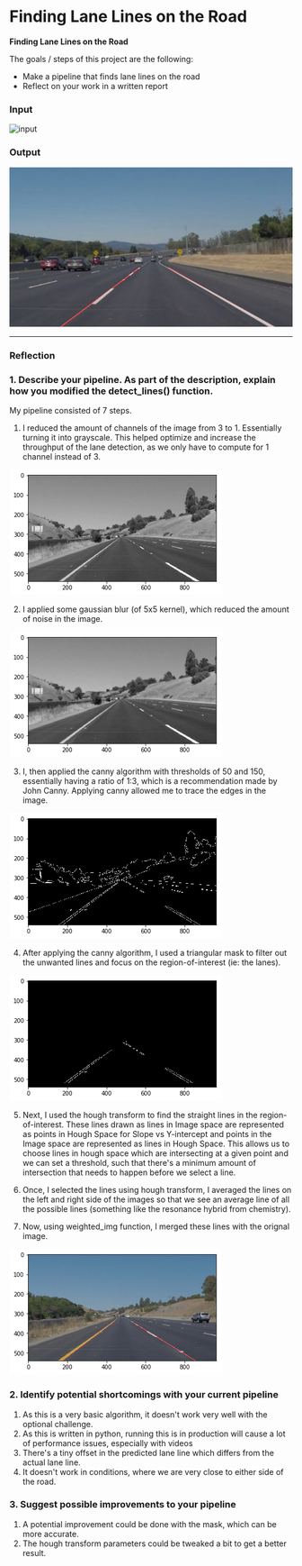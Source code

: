 # **Finding Lane Lines on the Road** 

**Finding Lane Lines on the Road**

The goals / steps of this project are the following:
* Make a pipeline that finds lane lines on the road
* Reflect on your work in a written report


### Input
![input](./test_images/solidWhiteCurve.jpg)

### Output
![output](./test_images_output/solidWhiteCurve.jpg)

---

### Reflection

### 1. Describe your pipeline. As part of the description, explain how you modified the detect_lines() function.

My pipeline consisted of 7 steps. 

1. I reduced the amount of channels of the image from 3 to 1. Essentially turning it into grayscale. This helped optimize and increase the throughput of the lane detection, as we only have to compute for 1 channel instead of 3.

![grayscale_repr](writeup_images/grayscale.jpg)

2. I applied some gaussian blur (of 5x5 kernel), which reduced the amount of noise in the image.

![blur_repr](writeup_images/blur.png)

3. I, then applied the canny algorithm with thresholds of 50 and 150, essentially having a ratio of 1:3, which is a recommendation made by John Canny. Applying canny allowed me to trace the edges in the image.

![canny_repr](writeup_images/canny.png)

4. After applying the canny algorithm, I used a triangular mask to filter out the unwanted lines and focus on the region-of-interest (ie: the lanes).

![region-of-interest](writeup_images/roi.png)

5. Next, I used the hough transform to find the straight lines in the region-of-interest. These lines drawn as lines in Image space are represented as points in Hough Space for Slope vs Y-intercept and points in the Image space are represented as lines in Hough Space. This allows us to choose lines in hough space which are intersecting at a given point and we can set a threshold, such that there's a minimum amount of intersection that needs to happen before we select a line.

6. Once, I selected the lines using hough transform, I averaged the lines on the left and right side of the images so that we see an average line of all the possible lines (something like the resonance hybrid from chemistry).

7. Now, using weighted_img function, I merged these lines with the orignal image.

![final_image](writeup_images/ready.png)

### 2. Identify potential shortcomings with your current pipeline


1. As this is a very basic algorithm, it doesn't work very well with the optional challenge.
2. As this is written in python, running this is in production will cause a lot of performance issues, especially with videos
3. There's a tiny offset in the predicted lane line which differs from the actual lane line.
4. It doesn't work in conditions, where we are very close to either side of the road.


### 3. Suggest possible improvements to your pipeline

1. A potential improvement could be done with the mask, which can be more accurate.
2. The hough transform parameters could be tweaked a bit to get a better result.
